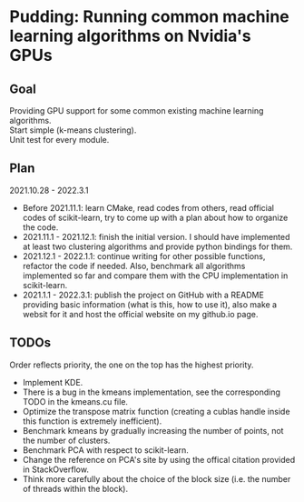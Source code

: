 # Pudding: Running common machine learning algorithms on Nvidia's GPUs

## Goal
Providing GPU support for some common existing machine learning algorithms.  
Start simple (k-means clustering).  
Unit test for every module.  

## Plan
2021.10.28 - 2022.3.1  
* Before 2021.11.1: learn CMake, read codes from others, read official codes of scikit-learn, try to come up with a plan about how to organize the code.
* 2021.11.1 - 2021.12.1: finish the initial version. I should have implemented at least two clustering algorithms and provide python bindings for them.
* 2021.12.1 - 2022.1.1: continue writing for other possible functions, refactor the code if needed. Also, benchmark all algorithms implemented so far and compare them with the CPU implementation in scikit-learn.
* 2021.1.1 - 2022.3.1: publish the project on GitHub with a README providing basic information (what is this, how to use it), also make a websit for it and host the official website on my github.io page.

## TODOs
Order reflects priority, the one on the top has the highest priority.
* Implement KDE.
* There is a bug in the kmeans implementation, see the corresponding TODO in the kmeans.cu file.
* Optimize the transpose matrix function (creating a cublas handle inside this function is extremely inefficient).
* Benchmark kmeans by gradually increasing the number of points, not the number of clusters.
* Benchmark PCA with respect to scikit-learn.
* Change the reference on PCA's site by using the offical citation provided in StackOverflow.
* Think more carefully about the choice of the block size (i.e. the number of threads within the block).
